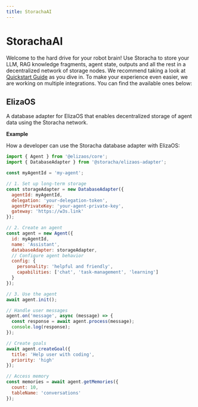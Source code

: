 ```yaml
---
title: StorachaAI
---
```


# StorachaAI

Welcome to the hard drive for your robot brain! Use Storacha to store your LLM, RAG knowledge fragments, agent state, outputs and all the rest in a decentralized network of storage nodes. We recommend taking a look at [Quickstart Guide](https://docs.storacha.network/quickstart/) as you dive in. To make your experience even easier, we are working on multiple integrations. You can find the available ones below:

## ElizaOS

A database adapter for ElizaOS that enables decentralized storage of agent data using the Storacha network.

**Example**

How a developer can use the Storacha database adapter with ElizaOS:

```javascript
import { Agent } from '@elizaos/core';
import { DatabaseAdapter } from '@storacha/elizaos-adapter';

const myAgentId = 'my-agent';

// 1. Set up long-term storage
const storageAdapter = new DatabaseAdapter({ 
  agentId: myAgentId,
  delegation: 'your-delegation-token', 
  agentPrivateKey: 'your-agent-private-key', 
  gateway: 'https://w3s.link' 
});

// 2. Create an agent
const agent = new Agent({ 
  id: myAgentId,
  name: 'Assistant', 
  databaseAdapter: storageAdapter, 
  // Configure agent behavior
  config: { 
    personality: 'helpful and friendly', 
    capabilities: ['chat', 'task-management', 'learning'] 
  }
});

// 3. Use the agent
await agent.init();

// Handle user messages
agent.on('message', async (message) => {
  const response = await agent.process(message);
  console.log(response);
});

// Create goals
await agent.createGoal({
  title: 'Help user with coding',
  priority: 'high'
});

// Access memory
const memories = await agent.getMemories({
  count: 10,
  tableName: 'conversations'
});
